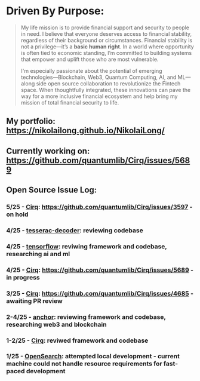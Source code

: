 # Driven By Purpose: 
> My life mission is to provide financial support and security to people in need. I believe that everyone deserves access to financial stability, regardless of their background or circumstances. Financial stability is not a privilege—it’s a __basic human right__. In a world where opportunity is often tied to economic standing, I’m committed to building systems that empower and uplift those who are most vulnerable.
> 
> I'm especially passionate about the potential of emerging technologies—Blockchain, Web3, Quantum Computing, AI, and ML—along side open source collaboration to revolutionize the Fintech space. When thoughtfully integrated, these innovations can pave the way for a more inclusive financial ecosystem and help bring my mission of total financial security to life.
## My portfolio: https://nikolailong.github.io/NikolaiLong/
## Currently working on: https://github.com/quantumlib/Cirq/issues/5689
## Open Source Issue Log:
### 5/25 - [Cirq](https://github.com/quantumlib/Cirq/): https://github.com/quantumlib/Cirq/issues/3597 - on hold
### 4/25 - [tesserac-decoder](https://github.com/quantumlib/tesseract-decoder): reviewing codebase
### 4/25 - [tensorflow](https://github.com/tensorflow/tensorflow): reviwing framework and codebase, researching ai and ml
### 4/25 - [Cirq](https://github.com/quantumlib/Cirq/): https://github.com/quantumlib/Cirq/issues/5689 - in progress
### 3/25 - [Cirq](https://github.com/quantumlib/Cirq/): https://github.com/quantumlib/Cirq/issues/4685 - awaiting PR review
### 2-4/25 - [anchor](https://github.com/coral-xyz/anchor): reviewing framework and codebase, researching web3 and blockchain
### 1-2/25 - [Cirq](https://github.com/quantumlib/Cirq/): reviwed framework and codebase
### 1/25 - [OpenSearch](https://github.com/opensearch-project/OpenSearch): attempted local development - current machine could not handle resource requirements for fast-paced development
<!--
Cirq Milestone: 2025 Improve capabilities for cirquit visualization (https://github.com/quantumlib/Cirq/milestone/12)
On Deck:
https://github.com/quantumlib/Cirq/issues/5689
https://github.com/quantumlib/Cirq/issues/3597
https://github.com/quantumlib/Cirq/issues/685
https://github.com/quantumlib/Cirq/issues/3612
https://github.com/quantumlib/Cirq/issues/1245
Issues:
https://github.com/quantumlib/Cirq/issues/3308
https://github.com/quantumlib/Cirq/issues/2905
https://github.com/quantumlib/Cirq/issues/2313






**NikolaiLong/NikolaiLong** is a ✨ _special_ ✨ repository because its `README.md` (this file) appears on your GitHub profile.

Here are some ideas to get you started:

- 🔭 I’m currently working on ...
- 🌱 I’m currently learning ...
- 👯 I’m looking to collaborate on ...
- 🤔 I’m looking for help with ...
- 💬 Ask me about ...
- 📫 How to reach me: ...
- 😄 Pronouns: ...
- ⚡ Fun fact: ...
-->

